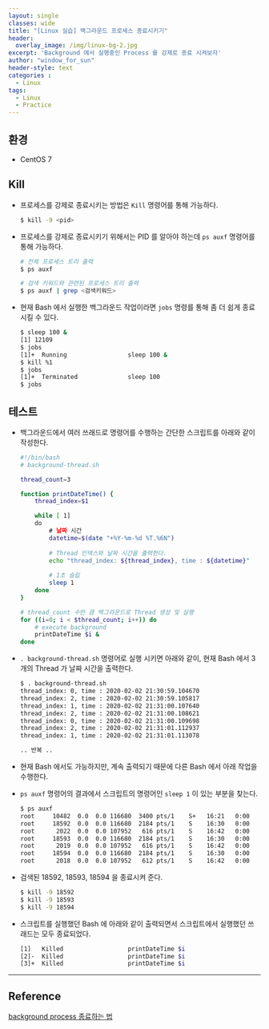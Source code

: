 ```yaml
--- 
layout: single
classes: wide
title: "[Linux 실습] 백그라운드 프로세스 종료시키기"
header:
  overlay_image: /img/linux-bg-2.jpg
excerpt: 'Background 에서 실행중인 Process 를 강제로 종료 시켜보자'
author: "window_for_sun"
header-style: text
categories :
  - Linux
tags:
  - Linux
  - Practice
---  
```


## 환경
- CentOS 7

## Kill
- 프로세스를 강제로 종료시키는 방법은 `Kill` 명령어를 통해 가능하다.
	
	```bash
	$ kill -9 <pid>
	```  
	
- 프로세스를 강제로 종료시키기 위해서는 PID 를 알아야 하는데 `ps auxf` 명령어를 통해 가능하다.

	```bash
	# 전체 프로세스 트리 출력
	$ ps auxf
	
	# 검색 키워드와 관련된 프로세스 트리 출력
	$ ps auxf | grep <검색키워드>
	```  
	
- 현재 Bash 에서 실행한 백그라운드 작업이라면 `jobs` 명령를 통해 좀 더 쉽게 종료 시킬 수 있다.

	```bash
	$ sleep 100 &
	[1] 12109
	$ jobs
	[1]+  Running                 sleep 100 &
	$ kill %1
	$ jobs
	[1]+  Terminated              sleep 100
	$ jobs
	
	```  
	
## 테스트
- 백그라운드에서 여러 쓰래드로 명령어를 수행하는 간단한 스크립트를 아래와 같이 작성한다.

	```bash
	#!/bin/bash
	# background-thread.sh
	
	thread_count=3
	
	function printDateTime() {
        thread_index=$1

        while [ 1]
        do
        	# 날짜 시간
            datetime=$(date "+%Y-%m-%d %T.%6N")
            
            # Thread 인덱스와 날짜 시간을 출력한다.
            echo "thread_index: ${thread_index}, time : ${datetime}"
            
            # 1초 슬립
            sleep 1
        done
	}
	
	# thread_count 수만 큼 백그라운드로 Thread 생성 및 실행
	for ((i=0; i < $thread_count; i++)) do
        # execute background
        printDateTime $i &
	done
	```  
	
- `. background-thread.sh` 명령어로 실행 시키면 아래와 같이, 현재 Bash 에서 3개의 Thread 가 날짜 시간을 출력한다.
	
	```bash
	$ . background-thread.sh
	thread_index: 0, time : 2020-02-02 21:30:59.104670
	thread_index: 2, time : 2020-02-02 21:30:59.105817
	thread_index: 1, time : 2020-02-02 21:31:00.107640
	thread_index: 2, time : 2020-02-02 21:31:00.108621
	thread_index: 0, time : 2020-02-02 21:31:00.109698
	thread_index: 2, time : 2020-02-02 21:31:01.112937
	thread_index: 1, time : 2020-02-02 21:31:01.113078
	
	.. 반복 ..
	```  
	
- 현재 Bash 에서도 가능하지만, 계속 출력되기 때문에 다른 Bash 에서 아래 작업을 수행한다.
- `ps auxf` 명령어의 결과에서 스크립트의 명령어인 `sleep 1` 이 있는 부분을 찾는다.

	```bash
	$ ps auxf
	root     10482  0.0  0.0 116680  3400 pts/1    S+   16:21   0:00              \_ bash
	root     18592  0.0  0.0 116680  2184 pts/1    S    16:30   0:00                  \_ bash
	root      2022  0.0  0.0 107952   616 pts/1    S    16:42   0:00                  |   \_ sleep 1
	root     18593  0.0  0.0 116680  2184 pts/1    S    16:30   0:00                  \_ bash
	root      2019  0.0  0.0 107952   616 pts/1    S    16:42   0:00                  |   \_ sleep 1
	root     18594  0.0  0.0 116680  2184 pts/1    S    16:30   0:00                  \_ bash
	root      2018  0.0  0.0 107952   612 pts/1    S    16:42   0:00                      \_ sleep 1
	```  
	
- 검색된 18592, 18593, 18594 을 종료시켜 준다.

	```bash
	$ kill -9 18592
	$ kill -9 18593
	$ kill -9 18594
	```  
	
- 스크립트를 실행했던 Bash 에 아래와 같이 출력되면서 스크립트에서 실행했던 쓰래드는 모두 종료되었다.

	```bash
	[1]   Killed                  printDateTime $i
	[2]-  Killed                  printDateTime $i
	[3]+  Killed                  printDateTime $i
	```  
	
---
## Reference
[background process 종료하는 법](https://brown.ezphp.net/entry/background-process-%EC%A2%85%EB%A3%8C%ED%95%98%EB%8A%94-%EB%B2%95)